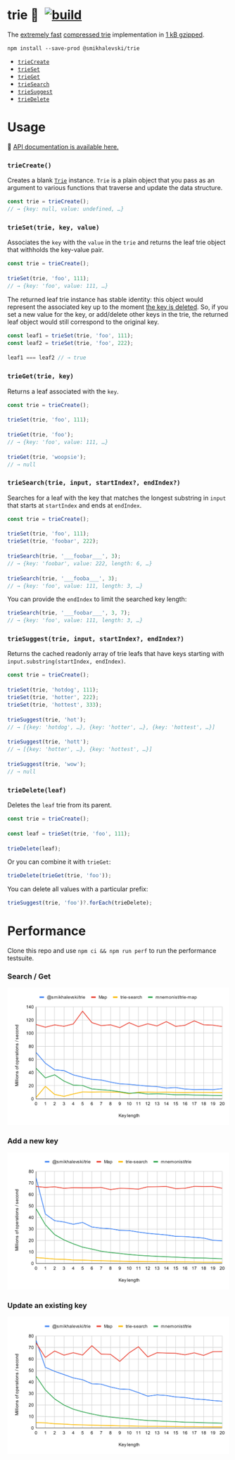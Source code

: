 # trie 🌲&ensp;[![build](https://github.com/smikhalevski/trie/actions/workflows/master.yml/badge.svg?branch=master&event=push)](https://github.com/smikhalevski/trie/actions/workflows/master.yml)

The [extremely fast](#performance) [compressed trie](https://en.wikipedia.org/wiki/Trie#Compressed_tries) implementation
in [1 kB gzipped](https://bundlephobia.com/result?p=@smikhalevski/trie).

```shell
npm install --save-prod @smikhalevski/trie
```

- [`trieCreate`](#create)
- [`trieSet`](#set)
- [`trieGet`](#get)
- [`trieSearch`](#search)
- [`trieSuggest`](#suggest)
- [`trieDelete`](#delete)

# Usage

🔎 [API documentation is available here.](https://smikhalevski.github.io/trie/)

### `trieCreate()`<a name="create"></a>

Creates a blank [`Trie`](https://smikhalevski.github.io/trie/interfaces/Trie.html) instance. `Trie` is a plain object
that you pass as an argument to various functions that traverse and update the data structure.

```ts
const trie = trieCreate();
// → {key: null, value: undefined, …}
```

### `trieSet(trie, key, value)`<a name="set"></a>

Associates the `key` with the `value` in the `trie` and returns the leaf trie object that withholds the key-value pair.

```ts
const trie = trieCreate();

trieSet(trie, 'foo', 111);
// → {key: 'foo', value: 111, …}
```

The returned leaf trie instance has stable identity: this object would represent the associated key up to the moment
[the key is deleted](#delete). So, if you set a new value for the key, or add/delete other keys in the trie, the
returned leaf object would still correspond to the original key.

```ts
const leaf1 = trieSet(trie, 'foo', 111);
const leaf2 = trieSet(trie, 'foo', 222);

leaf1 === leaf2 // → true
```

### `trieGet(trie, key)`<a name="get"></a>

Returns a leaf associated with the `key`.

```ts
const trie = trieCreate();

trieSet(trie, 'foo', 111);

trieGet(trie, 'foo');
// → {key: 'foo', value: 111, …}

trieGet(trie, 'woopsie');
// → null
```

### `trieSearch(trie, input, startIndex?, endIndex?)`<a name="search"></a>

Searches for a leaf with the key that matches the longest substring in `input` that starts at `startIndex` and ends at
`endIndex`.

```ts
const trie = trieCreate();

trieSet(trie, 'foo', 111);
trieSet(trie, 'foobar', 222);

trieSearch(trie, '___foobar___', 3);
// → {key: 'foobar', value: 222, length: 6, …}

trieSearch(trie, '___fooba___', 3);
// → {key: 'foo', value: 111, length: 3, …}
```

You can provide the `endIndex` to limit the searched key length:

```ts
trieSearch(trie, '___foobar___', 3, 7);
// → {key: 'foo', value: 111, length: 3, …}
```

### `trieSuggest(trie, input, startIndex?, endIndex?)`<a name="suggest"></a>

Returns the cached readonly array of trie leafs that have keys starting with `input.substring(startIndex, endIndex)`.

```ts
const trie = trieCreate();

trieSet(trie, 'hotdog', 111);
trieSet(trie, 'hotter', 222);
trieSet(trie, 'hottest', 333);

trieSuggest(trie, 'hot');
// → [{key: 'hotdog', …}, {key: 'hotter', …}, {key: 'hottest', …}]

trieSuggest(trie, 'hott');
// → [{key: 'hotter', …}, {key: 'hottest', …}]

trieSuggest(trie, 'wow');
// → null
```

### `trieDelete(leaf)`<a name="delete"></a>

Deletes the `leaf` trie from its parent.

```ts
const trie = trieCreate();

const leaf = trieSet(trie, 'foo', 111);

trieDelete(leaf);
```

Or you can combine it with `trieGet`:

```ts
trieDelete(trieGet(trie, 'foo'));
```

You can delete all values with a particular prefix:

```ts
trieSuggest(trie, 'foo')?.forEach(trieDelete);
```

# Performance

Clone this repo and use `npm ci && npm run perf` to run the performance testsuite.

### Search / Get
![Get performance chart](https://github.com/smikhalevski/trie/raw/master/images/perf-get.svg)

### Add a new key
![Add a new key performance chart](https://github.com/smikhalevski/trie/raw/master/images/perf-add.svg)

### Update an existing key
![Update an existing key performance chart](https://github.com/smikhalevski/trie/raw/master/images/perf-update.svg)
